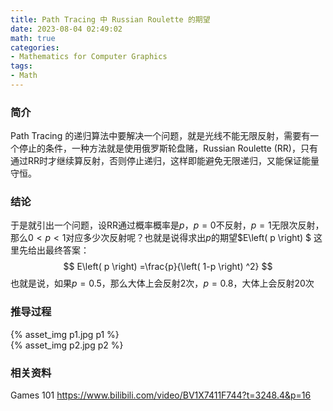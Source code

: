 ```yaml
---
title: Path Tracing 中 Russian Roulette 的期望
date: 2023-08-04 02:49:02
math: true
categories:
- Mathematics for Computer Graphics
tags:
- Math
---
```


### 简介
Path Tracing 的递归算法中要解决一个问题，就是光线不能无限反射，需要有一个停止的条件，一种方法就是使用俄罗斯轮盘赌，Russian Roulette (RR)，只有通过RR时才继续算反射，否则停止递归，这样即能避免无限递归，又能保证能量守恒。

### 结论
于是就引出一个问题，设RR通过概率概率是$p$，$p=0$不反射，$p=1$无限次反射，那么$0<p<1$对应多少次反射呢？也就是说得求出$p$的期望$E\left( p \right) $
这里先给出最终答案：
$$
E\left( p \right) =\frac{p}{\left( 1-p \right) ^2}
$$
也就是说，如果$p=0.5$，那么大体上会反射2次，$p=0.8$，大体上会反射20次

### 推导过程
{% asset_img p1.jpg p1 %}  
{% asset_img p2.jpg p2 %}  

### 相关资料
Games 101
https://www.bilibili.com/video/BV1X7411F744?t=3248.4&p=16


